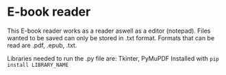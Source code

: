 # E-book reader

This E-book reader works as a reader aswell as a editor (notepad). Files wanted to be saved can only be stored in .txt format. Formats that can be read are .pdf, .epub, .txt.

Libraries needed to run the .py file are: Tkinter, PyMuPDF
Installed with ```pip install LIBRARY_NAME```
